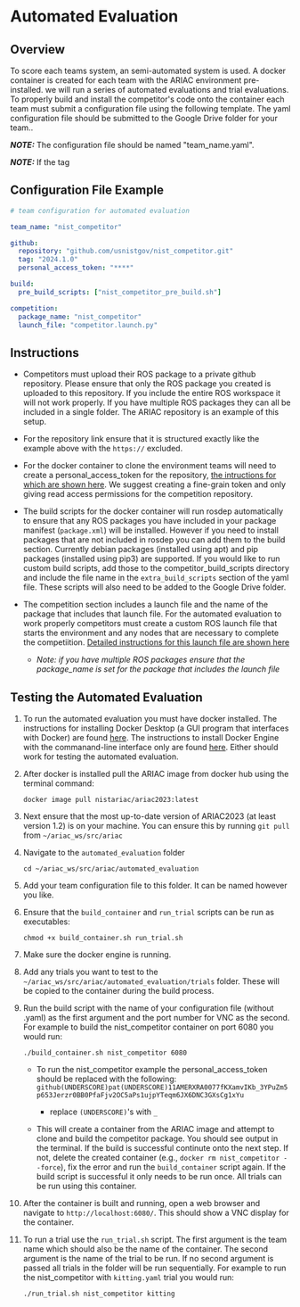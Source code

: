 # Automated Evaluation 

## Overview

To score each teams system, an semi-automated system is used. A docker container is created for each team with the ARIAC environment pre-installed.
we will run a series of automated evaluations and trial evaluations. To properly build and install the competitor's code onto the container each team must submit a configuration file using the following template. The yaml configuration file should be submitted to the Google Drive folder for your team..

**_NOTE:_** The configuration file should be named "team_name.yaml".

**_NOTE:_** If the tag 
## Configuration File Example

``` yaml
# team configuration for automated evaluation

team_name: "nist_competitor"

github:
  repository: "github.com/usnistgov/nist_competitor.git"
  tag: "2024.1.0"
  personal_access_token: "****"

build:
  pre_build_scripts: ["nist_competitor_pre_build.sh"]

competition:
  package_name: "nist_competitor"
  launch_file: "competitor.launch.py"
```

## Instructions
- Competitors must upload their ROS package to a private github repository. Please ensure that only the ROS package you created is uploaded to this repository. If you include the entire ROS workspace it will not work properly. If you have multiple ROS packages they can all be included in a single folder. The ARIAC repository is an example of this setup. 

- For the repository link ensure that it is structured exactly like the example above with the `https://` excluded. 

- For the docker container to clone the environment teams will need to create a personal_access_token for the repository, [the intructions for which are shown here](https://docs.github.com/en/authentication/keeping-your-account-and-data-secure/creating-a-personal-access-token). We suggest creating a fine-grain token and only giving read access permissions for the competition repository. 

- The build scripts for the docker container will run rosdep automatically to ensure that any ROS packages you have included in your package manifest (`package.xml`) will be installed. However if you need to install packages that are not included in rosdep you can add them to the build section. Currently debian packages (installed using apt) and pip packages (installed using pip3) are supported. If you would like to run custom build scripts, add those to the competitor_build_scripts directory and include the file name in the `extra_build_scripts` section of the yaml file. These scripts will also need to be added to the Google Drive folder. 

- The competition section includes a launch file and the name of the package that includes that launch file. For the automated evaluation to work properly competitors must create a custom ROS launch file that starts the environment and any nodes that are necessary to complete the competiition. [Detailed instructions for this launch file are shown here](competition_launch.md)
    - *Note: if you have multiple ROS packages ensure that the package_name is set for the package that includes the launch file*

## Testing the Automated Evaluation

1. To run the automated evaluation you must have docker installed. The instructions for installing Docker Desktop (a GUI program that interfaces with Docker) are found [here](https://docs.docker.com/desktop/install/ubuntu/). The instructions to install Docker Engine with the commanand-line interface only are found [here](https://docs.docker.com/engine/install/ubuntu/). Either should work for testing the automated evaluation.

2. After docker is installed pull the ARIAC image from docker hub using the terminal command:

    `docker image pull nistariac/ariac2023:latest`

3. Next ensure that the most up-to-date version of ARIAC2023 (at least version 1.2) is on your machine. You can ensure this by running `git pull` from `~/ariac_ws/src/ariac`

4. Navigate to the `automated_evaluation` folder

    `cd ~/ariac_ws/src/ariac/automated_evaluation`

5. Add your team configuration file to this folder. It can be named however you like.

6. Ensure that the `build_container` and `run_trial` scripts can be run as executables:

    `chmod +x build_container.sh run_trial.sh`

7. Make sure the docker engine is running.

8. Add any trials you want to test to the `~/ariac_ws/src/ariac/automated_evaluation/trials` folder. These will be copied to the container during the build process.

9. Run the build script with the name of your configuration file (without .yaml) as the first argument and the port number for VNC as the second. For example to build the nist_competitor container on port 6080 you would run:

    `./build_container.sh nist_competitor 6080`

    - To run the nist_competitor example the personal_access_token should be replaced with the following: `github(UNDERSCORE)pat(UNDERSCORE)11AMERXRA0077fKXamvIKb_3YPuZm5p653Jerzr0BB0PfaFjv2OC5aPs1ujpYTeqm6JX6DNC3GXsCg1xYu`

        - replace `(UNDERSCORE)`'s with `_`

    - This will create a container from the ARIAC image and attempt to clone and build the competitor package. You should see output in the terminal. If the build is successful continute onto the next step. If not, delete the created container (e.g., `docker rm nist_competitor --force`), fix the error and run the `build_container` script again. If the build script is successful it only needs to be run once. All trials can be run using this container.

10. After the container is built and running, open a web browser and navigate to `http://localhost:6080/`. This should show a VNC display for the container. 

11. To run a trial use the `run_trial.sh` script. The first argument is the team name which should also be the name of the container. The second argument is the name of the trial to be run. If no second argument is passed all trials in the folder will be run sequentially. For example to run the nist_competitor with  `kitting.yaml` trial you would run:

    `./run_trial.sh nist_competitor kitting`

